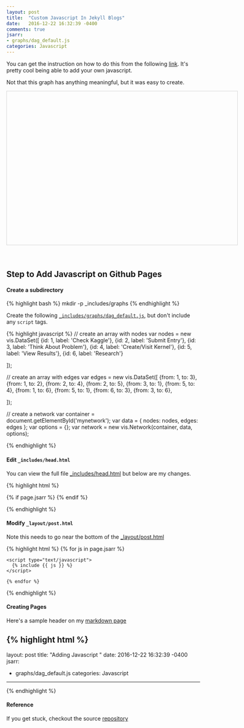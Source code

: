 ```yaml
---
layout: post
title:  "Custom Javascript In Jekyll Blogs"
date:   2016-12-22 16:32:39 -0400
comments: true
jsarr:
- graphs/dag_default.js
categories: Javascript
---
```


You can get the instruction on how to do this from
the following [link](http://blog.emmatosch.com/2016/03/09/using-custom-javascript-in-jekyll-blogs.html).
It's pretty cool being able to add your own javascript.

Not that this graph has anything meaningful, but it was easy to create. 


<style type="text/css">
      #mynetwork {
      width: 600px;
      height: 400px;
      border: 1px solid lightgray;
      }
</style>


<div id="mynetwork"></div>
<br>
<br>

## Step to Add Javascript on Github Pages


#### Create a subdirectory
{% highlight bash %}
mkdir -p _includes/graphs
{% endhighlight %}


Create the following
[```_includes/graphs/dag_default.js```](https://github.com/mchirico/mchirico.github.io/blob/master/_includes/graphs/dag_default.js),
but don't include any ```script``` tags.

{% highlight javascript %}
  // create an array with nodes
  var nodes = new vis.DataSet([
    {id: 1, label: 'Check Kaggle'},
    {id: 2, label: 'Submit Entry'},
    {id: 3, label: 'Think About Problem'},
    {id: 4, label: 'Create/Visit  Kernel'},
    {id: 5, label: 'View Results'},
    {id: 6, label: 'Research'}      
      
  ]);

  // create an array with edges
  var edges = new vis.DataSet([
      {from: 1, to: 3},
      {from: 1, to: 2},
      {from: 2, to: 4},
      {from: 2, to: 5},
      {from: 3, to: 1},
      {from: 5, to: 4},
      {from: 1, to: 6},
      {from: 5, to: 1},
      {from: 6, to: 3},
      {from: 3, to: 6},                  
      
  ]);

  // create a network
  var container = document.getElementById('mynetwork');
  var data = {
    nodes: nodes,
    edges: edges
  };
  var options = {};
  var network = new vis.Network(container, data, options);

{% endhighlight %}

#### Edit ```_includes/head.html```

You can view the full file [_includes/head.html](https://github.com/mchirico/mchirico.github.io/blob/master/_includes/head.html) but
below are my changes.

{% highlight html %}
  <!--  Chirico: Add Custom Headers    -->
  {% if page.jsarr %}
    <script src="https://storage.googleapis.com/montco-stats/javascript/vis-4.17.0/dist/vis.js" type="text/javascript"></script>
    <link href="https://storage.googleapis.com/montco-stats/javascript/vis-4.17.0/dist/vis-network.min.css" rel="stylesheet" type="text/css" />
  {% endif %}
  <!--  Chirico: Done custom          -->

{% endhighlight %}


#### Modify ```_layout/post.html```

Note this needs to go near the bottom of the [_layout/post.html](https://github.com/mchirico/mchirico.github.io/blob/master/_layouts/post.html)

{% highlight html %}
    <!-- My Stuff -->
    {% for js in page.jsarr %}
    

    <script type="text/javascript">
      {% include {{ js }} %}
    </script>
    
    {% endfor %}
{% endhighlight %}



#### Creating Pages

Here's a sample header on my [markdown page](https://raw.githubusercontent.com/mchirico/mchirico.github.io/master/_posts/2016-12-22-JavascriptNetwork.markdown)


{% highlight html %}
---
layout: post
title:  "Adding Javascript "
date:   2016-12-22 16:32:39 -0400
jsarr:
- graphs/dag_default.js
categories: Javascript
---

{% endhighlight %}



#### Reference

If you get stuck, checkout the source [repository](https://github.com/mchirico/mchirico.github.io)

